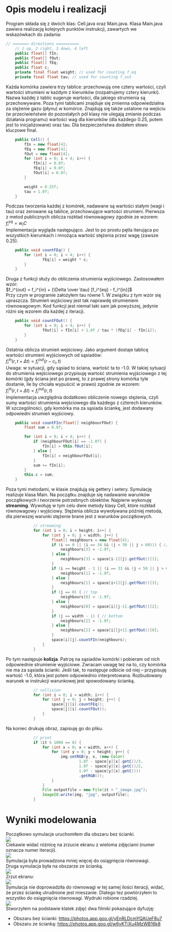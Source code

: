 # Opis modelu i realizacji
Program składa się z dwóch klas: Cell.java oraz Main.java. Klasa Main.java zawiera realizację kolejnych punktów instrukcji, zawartych we wskazówkach do zadania:
```java
// ======= directions ==========
    // 1 up, 2 right, 3 down, 4 left
    public float[] fIn;
    public float[] fOut;
    public float[] fEq;
    public float c;
    private final float weight; // used for counting f_eq
    private final float tau; // used for counting f_out
```
Każda komórka zawiera trzy tablice: przechowują one cztery wartości, czyli wartości strumieni w każdym z kierunków (rozpatrujemy cztery kierunki). Nazwa każdej z tablic sugeruje wartości, dla jakiego strumienia są przechowywane.
Poza tymi tablicami znajduje się zmienna odpowiedzialna za stężenie gazu (płynu) w komórce.
Znajdują się także ustalone na wejściu (w przeciwieństwie do pozostałych pól klasy nie ulegają zmianie podczas działania programu) wartości wag dla kierunków (dla każdego 0.25, potem jest to inicjalizowane) oraz tau. Dla bezpieczeństwa dodałem słowo kluczowe final.
```java
    public Cell() {
        fIn = new float[4];
        fEq = new float[4];
        fOut = new float[4];
        for (int i = 0; i < 4; i++) {
            fIn[i] = 0.0f;
            fEq[i] = 0.0f;
            fOut[i] = 0.0f;
        }

        weight = 0.25f;
        tau = 1.0f;
    }
```
Podczas tworzenia każdej z komórek, nadawane są wartości stałym (wagi i tau) oraz zerowane są tablice, przechowujące wartości strumieni.
Pierwsza z metod publicznych oblicza rozkład równowagowy zgodnie ze wzorem:  
$`f_i^{eq} = w_iC`$  
Implementacja wygląda następująco. Jest to po prostu pętla iterująca po wszystkich kierunkach i mnożąca wartość stężenia przez wagę (zawsze 0.25).
```java
    public void countFEq() {
        for (int i = 0; i < 4; i++) {
                fEq[i] = weight * c;
        }
    }
```
Druga z funkcji służy do obliczenia strumienia wyjściowego. Zastosowałem wzór:  
$`f_i^{out} = f_i^{in} + {\Delta \over \tau} [f_i^{eq} - f_i^{in}]`$  
Przy czym w programie założyłem tau równe 1. W związku z tym wzór się upraszcza. Strumień wyjściowy jest tak naprawdę strumieniem równowagowym.
Kod funkcji jest niemal taki sam jak powyższej, jedynie różni się wzorem dla każdej z iteracji.
```java
    public void countFOut() {
        for (int i = 0; i < 4; i++) {
                fOut[i] = fIn[i] + 1.0f / tau * (fEq[i] - fIn[i]);
        }
    }
```
Ostatnia oblicza strumień wejściowy. Jako argument dostaje tablicę wartości strumieni wyjściowych od sąsiadów:  
$`f_i^{in}(r,t + \Delta t) = f_i^{out} (r - c_i, t)`$   
Uwaga: w sytuacji, gdy sąsiad to ściana, wartość ta to -1.0. W takiej sytuacji do strumienia wejściowego przypisuję wartość strumienia wyjściowego z tej komórki (gdy ściana jest po prawej, to z prawej strony komórka tyle dostanie, ile by chciała wypuścić w prawo) zgodnie ze wzorem:  
$`f_i^{in}(r,t + \Delta t) = f_i^{out} (r, t)`$   
Implementacja uwzględnia dodatkowo obliczenie nowego stężenia, czyli sumy wartości strumienia wejściowego dla każdego z czterech kierunków. W szczególności, gdy komórka ma za sąsiada ściankę, jest dodawany odpowiedni strumień wyjściowy.
```java
    public void countFIn(float[] neighbourFOut) {
        float sum = 0.0f;

        for (int i = 0; i < 4; i++) {
            if (neighbourFOut[i] == -1.0f) {
                fIn[i] = this.fOut[i];
            } else {
                fIn[i] = neighbourFOut[i];
            }
            sum += fIn[i];
        }
        this.c = sum;
    }
```
Poza tymi metodami, w klasie znajdują się gettery i setery.
Symulację realizuje klasa Main. Na początku znajduje się nadawanie warunków początkowych i tworzenie potrzebnych obiektów.
Najpierw wykonuję __streaming__. Wywołuję w tym celu dwie metody klasy Cell, które rozkład równowagowy i wyjściowy. Stężenia oblicza wywoływana później metoda, dla pierwszej warunki stężenie brane jest z warunków początkowych.
```java
            // streaming
            for (int i = 0; i < height; i++) {
                for (int j = 0; j < width; j++) {
                    float[] neighbours = new float[4];
                    if (i == 0 || (i == 34 && (j < 50 || j > 60))) { // left
                        neighbours[3] = -1.0f;
                    } else {
                        neighbours[3] = space[i-1][j].getfOut()[1];
                    }
                    if (i == height - 1 || (i == 33 && (j < 50 || j > 60))) { // right
                        neighbours[1] = -1.0f;
                    } else {
                        neighbours[1] = space[i+1][j].getfOut()[3];
                    }
                    if (j == 0) { // top
                        neighbours[0] = -1.0f;
                    } else {
                        neighbours[0] = space[i][j-1].getfOut()[2];
                    }
                    if (j == width - 1) { // bottom
                        neighbours[2] = -1.0f;
                    } else {
                        neighbours[2] = space[i][j+1].getfOut()[0];
                    }
                    space[i][j].countFIn(neighbours);
                }
            }
```
Po tym następuje __kolizja__. Patrzę na sąsiadów komórki i pobieram od nich odpowiednie strumienie wyjściowe. Zwracam uwagę tez na to, czy komórka nie ma za sąsiada ścianki. Jeśli tak, to następuje odbicie od niej – przypisuję wartość -1.0, która jest potem odpowiednio interpretowana. Rozbudowany warunek w instrukcji warunkowej jest spowodowany ścianką.
```java
            // collision
            for (int i = 0; i < width; i++) {
                for (int j = 0; j < height; j++) {
                    space[j][i].countFEq();
                    space[j][i].countFOut();
                }
            }
```
Na koniec drukuję obraz, zapisuję go do pliku.
```java
            // print
            if (it % 1000 == 0) {
                for (int x = 0; x < width; x++) {
                    for (int y = 0; y < height; y++) {
                        img.setRGB(y, x, (new Color(
                                1.0f - space[y][x].getC()/3,
                                1.0f - space[y][x].getC()/2,
                                1.0f - space[y][x].getC()))
                                .getRGB());
                    }
                }
                File outputfile = new File(it + "_image.jpg");
                ImageIO.write(img, "jpg", outputfile);
            }
```

# Wyniki modelowania
Początkowo symulacje uruchomiłem dla obszaru bez ścianki.  
![](1.png)  
Ciekawie widać różnicę na zrzucie ekranu z wieloma zdjęciami (numer oznacza numer iteracji).  
![](2.png)  
Symulacja była prowadzona mniej więcej do osiągnięcia równowagi.  
Druga symulacja była na obszarze ze ścianką.  
![](3.png)  
Zrzut ekranu:  
![](4.png)  
Symulacja nie doprowadziła do równowagi w tej samej ilości iteracji, widać, że przez ściankę utrudnione jest mieszanie. Dlatego tez powtórzyłem to wszystko do osiągnięcia równowagi. Wydruki robione rzadziej.  
![](5.png)  
Stworzyłem na podstawie klatek zdjęć dwa filmiki pokazujące dyfuzję:
- Obszaru bez ścianki: https://photos.app.goo.gl/yEnRLDcmYQAUeF8u7
- Obszaru ze ścianką: https://photos.app.goo.gl/w6vKTiXu4MzWB16k8
